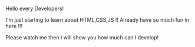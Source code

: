 Hello every Developers!

I'm just starting to learn about HTML,CSS,JS !!
Already have so much fun in here !!!

Please watch me then I will show you how much can I develop!
